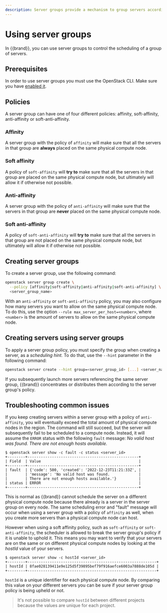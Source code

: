 ```yaml
---
description: Server groups provide a mechanism to group servers according to a certain policy.
---
```

# Using server groups

In {{brand}}, you can use server groups to control the scheduling of a group of servers.

## Prerequisites

In order to use server groups you must use the OpenStack CLI. Make sure you have [enabled it](../../getting-started/enable-openstack-cli.md).

## Policies

A server group can have one of four different policies: affinity, soft-affinity, anti-affinity or soft-anti-affinity.

### Affinity

A server group with the policy of `affinity` will make sure that all the servers in that group are **always** placed on the same physical compute node.

### Soft affinity

A policy of `soft-affinity` will **try to** make sure that all the servers in that group are placed on the same physical compute node, but ultimately will allow it if otherwise not possible.

### Anti-affinity

A server group with the policy of `anti-affinity` will make sure that the servers in that group are **never** placed on the same physical compute node.

### Soft anti-affinity

A policy of `soft-anti-affinity` will **try to** make sure that all the servers in that group are not placed on the same physical compute node, but ultimately will allow it if otherwise not possible.

## Creating server groups

To create a server group, use the following command:

```bash
openstack server group create \
  --policy [affinity|soft-affinity|anti-affinity|soft-anti-affinity] \
  <server_group_name>
```

With an `anti-affinity` or `soft-anti-affinity` policy, you may also configure how many servers you want to allow on the same physical compute node. To do this, use the option `--rule max_server_per_host=<number>`, where `<number>` is the amount of servers to allow on the same physical compute node.


## Creating servers using server groups

To apply a server group policy, you must specify the group when creating a server, as a *scheduling hint.* To do that, use the `--hint` parameter in the following command:

```bash
openstack server create --hint group=<server_group_id> [...] <server_name>
```

If you subsequently launch more servers referencing the same server group, {{brand}} concentrates or distributes them according to the server group's policy.

## Troubleshooting common issues

If you keep creating servers within a server group with a policy of `anti-affinity`, you will eventually exceed the total amount of physical compute nodes in the region. The command will still succeed, but the server will subsequently fail to be scheduled to a compute node. Instead, it will assume the `ERROR` status with the following `fault` message: _No valid host was found. There are not enough hosts available._

```console
$ openstack server show -c fault -c status <server_id>
+--------+--------------------------------------------------+
| Field  | Value                                            |
+--------+--------------------------------------------------+
| fault  | {'code': 500, 'created': '2022-12-23T11:21:33Z', |
|        | 'message': 'No valid host was found.             |
|        | There are not enough hosts available.'}          |
| status | ERROR                                            |
+--------+--------------------------------------------------+
```

This is normal as {{brand}} cannot schedule the server on a different physical compute node because there already is a server in the server group on every node. The same scheduling error and "fault" message will occur when using a server group with a policy of `affinity` as well, when you create more servers than a physical compute node can host.

However when using a soft affinity policy, such as `soft-affinity` or `soft-anti-affinity`, the scheduler is allowed to break the server group's policy if it is unable to uphold it. This means you may want to verify that your servers are on the same or on different physical compute nodes by looking at the _hostId_ value of your servers.

```console
$ openstack server show -c hostId <server_id>
+--------+----------------------------------------------------------+
| hostId | 8fae028139411e9e125d5f39895bef79f916aefce6003a7888de105d |
+--------+----------------------------------------------------------+
```

`hostId` is a unique identifier for each physical compute node. By comparing this value on your different servers you can be sure if your server group policy is being upheld or not.

> It's not possible to compare `hostId` between different projects because the values are unique for each project.
